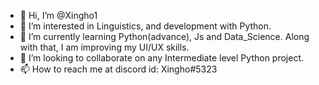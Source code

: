 - 👋 Hi, I’m @Xingho1
- 👀 I’m interested in Linguistics, and development with Python.
- 🌱 I’m currently learning Python(advance), Js and Data_Science. Along with that, I am improving my UI/UX skills.
- 💞️ I’m looking to collaborate on any Intermediate level Python project.
- 📫 How to reach me at discord id: Xingho#5323
<!---
Xingho1/Xingho1 is a ✨ special ✨ repository because its `README.md` (this file) appears on your GitHub profile.
You can click the Preview link to take a look at your changes.
--->
